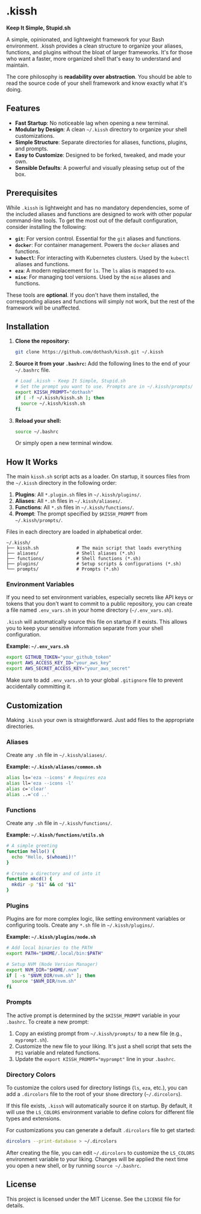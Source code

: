 # .kissh

**Keep It Simple, Stupid.sh**

A simple, opinionated, and lightweight framework for your Bash environment. .kissh provides a clean structure to organize your aliases, functions, and plugins without the bloat of larger frameworks. It's for those who want a faster, more organized shell that's easy to understand and maintain.

The core philosophy is **readability over abstraction**. You should be able to read the source code of your shell framework and know exactly what it's doing.

## Features

- **Fast Startup**: No noticeable lag when opening a new terminal.
- **Modular by Design**: A clean `~/.kissh` directory to organize your shell customizations.
- **Simple Structure**: Separate directories for aliases, functions, plugins, and prompts.
- **Easy to Customize**: Designed to be forked, tweaked, and made your own.
- **Sensible Defaults**: A powerful and visually pleasing setup out of the box.

## Prerequisites

While `.kissh` is lightweight and has no mandatory dependencies, some of the included aliases and functions are designed to work with other popular command-line tools. To get the most out of the default configuration, consider installing the following:

- **`git`**: For version control. Essential for the `git` aliases and functions.
- **`docker`**: For container management. Powers the `docker` aliases and functions.
- **`kubectl`**: For interacting with Kubernetes clusters. Used by the `kubectl` aliases and functions.
- **`eza`**: A modern replacement for `ls`. The `ls` alias is mapped to `eza`.
- **`mise`**: For managing tool versions. Used by the `mise` aliases and functions.

These tools are **optional**. If you don't have them installed, the corresponding aliases and functions will simply not work, but the rest of the framework will be unaffected.

## Installation

1. **Clone the repository:**

   ```bash
   git clone https://github.com/dothash/kissh.git ~/.kissh
   ```

2. **Source it from your `.bashrc`:** Add the following lines to the end of your `~/.bashrc` file.

   ```bash
   # Load .kissh - Keep It Simple, Stupid.sh
   # Set the prompt you want to use. Prompts are in ~/.kissh/prompts/
   export KISSH_PROMPT="dothash"
   if [ -f ~/.kissh/kissh.sh ]; then
     source ~/.kissh/kissh.sh
   fi
   ```

3. **Reload your shell:**

   ```bash
   source ~/.bashrc
   ```

   Or simply open a new terminal window.

## How It Works

The main `kissh.sh` script acts as a loader. On startup, it sources files from the `~/.kissh` directory in the following order:

1. **Plugins**: All `*.plugin.sh` files in `~/.kissh/plugins/`.
2. **Aliases**: All `*.sh` files in `~/.kissh/aliases/`.
3. **Functions**: All `*.sh` files in `~/.kissh/functions/`.
4. **Prompt**: The prompt specified by `$KISSH_PROMPT` from `~/.kissh/prompts/`.

Files in each directory are loaded in alphabetical order.

```
~/.kissh/
├── kissh.sh              # The main script that loads everything
├── aliases/              # Shell aliases (*.sh)
├── functions/            # Shell functions (*.sh)
├── plugins/              # Setup scripts & configurations (*.sh)
└── prompts/              # Prompts (*.sh)
```

### Environment Variables

If you need to set environment variables, especially secrets like API keys or tokens that you don't want to commit to a public repository, you can create a file named `.env_vars.sh` in your home directory (`~/.env_vars.sh`).

`.kissh` will automatically source this file on startup if it exists. This allows you to keep your sensitive information separate from your shell configuration.

**Example: `~/.env_vars.sh`**

```bash
export GITHUB_TOKEN="your_github_token"
export AWS_ACCESS_KEY_ID="your_aws_key"
export AWS_SECRET_ACCESS_KEY="your_aws_secret"
```

Make sure to add `.env_vars.sh` to your global `.gitignore` file to prevent accidentally committing it.

## Customization

Making `.kissh` your own is straightforward. Just add files to the appropriate directories.

### Aliases

Create any `.sh` file in `~/.kissh/aliases/`.

**Example: `~/.kissh/aliases/common.sh`**

```bash
alias ls='eza --icons' # Requires eza
alias ll='eza --icons -l'
alias c='clear'
alias ..='cd ..'
```

### Functions

Create any `.sh` file in `~/.kissh/functions/`.

**Example: `~/.kissh/functions/utils.sh`**

```bash
# A simple greeting
function hello() {
  echo "Hello, $(whoami)!"
}

# Create a directory and cd into it
function mkcd() {
  mkdir -p "$1" && cd "$1"
}
```

### Plugins

Plugins are for more complex logic, like setting environment variables or configuring tools. Create any `*.sh` file in `~/.kissh/plugins/`.

**Example: `~/.kissh/plugins/node.sh`**

```bash
# Add local binaries to the PATH
export PATH="$HOME/.local/bin:$PATH"

# Setup NVM (Node Version Manager)
export NVM_DIR="$HOME/.nvm"
if [ -s "$NVM_DIR/nvm.sh" ]; then
  source "$NVM_DIR/nvm.sh"
fi
```

### Prompts

The active prompt is determined by the `$KISSH_PROMPT` variable in your `.bashrc`. To create a new prompt:

1. Copy an existing prompt from `~/.kissh/prompts/` to a new file (e.g., `myprompt.sh`).
2. Customize the new file to your liking. It's just a shell script that sets the `PS1` variable and related functions.
3. Update the `export KISSH_PROMPT="myprompt"` line in your `.bashrc`.

### Directory Colors

To customize the colors used for directory listings (`ls`, `eza`, etc.), you can add a `.dircolors` file to the root of your `$home` directory (`~/.dircolors`).

If this file exists, `.kissh` will automatically source it on startup. By default, it will use the `LS_COLORS` environment variable to define colors for different file types and extensions.

For customizations you can generate a default `.dircolors` file to get started:

```bash
dircolors --print-database > ~/.dircolors
```

After creating the file, you can edit `~/.dircolors` to customize the `LS_COLORS` environment variable to your liking. Changes will be applied the next time you open a new shell, or by running `source ~/.bashrc`.

## License

This project is licensed under the MIT License. See the `LICENSE` file for details.
